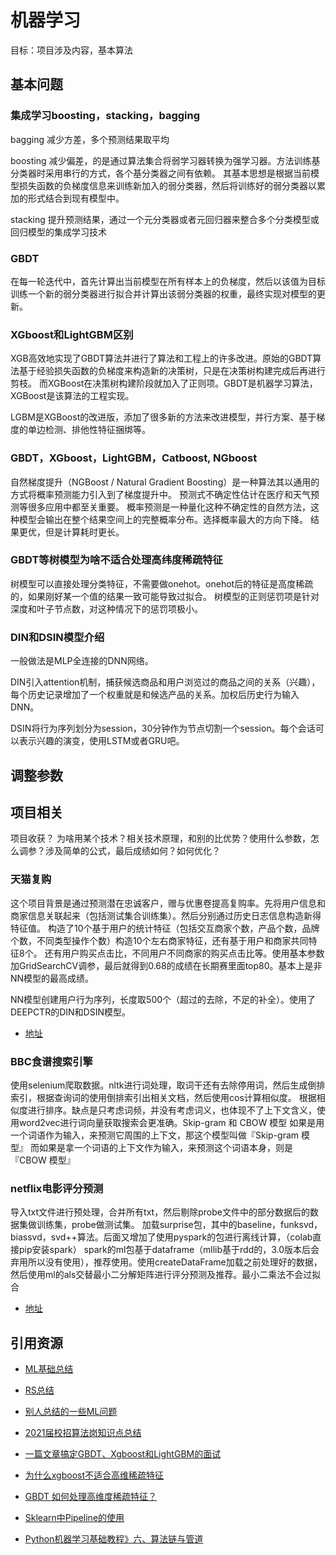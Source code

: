 # 机器学习

目标：项目涉及内容，基本算法

## 基本问题

### 集成学习boosting，stacking，bagging

bagging 减少方差，多个预测结果取平均

boosting 减少偏差，的是通过算法集合将弱学习器转换为强学习器。方法训练基分类器时采用串行的方式，各个基分类器之间有依赖。
其基本思想是根据当前模型损失函数的负梯度信息来训练新加入的弱分类器，然后将训练好的弱分类器以累加的形式结合到现有模型中。

stacking 提升预测结果，通过一个元分类器或者元回归器来整合多个分类模型或回归模型的集成学习技术

### GBDT

在每一轮迭代中，首先计算出当前模型在所有样本上的负梯度，然后以该值为目标训练一个新的弱分类器进行拟合并计算出该弱分类器的权重，最终实现对模型的更新。

### XGboost和LightGBM区别

XGB高效地实现了GBDT算法并进行了算法和工程上的许多改进。原始的GBDT算法基于经验损失函数的负梯度来构造新的决策树，只是在决策树构建完成后再进行剪枝。
而XGBoost在决策树构建阶段就加入了正则项。GBDT是机器学习算法，XGBoost是该算法的工程实现。

LGBM是XGBoost的改进版，添加了很多新的方法来改进模型，并行方案、基于梯度的单边检测、排他性特征捆绑等。

### GBDT，XGboost，LightGBM，Catboost, NGboost

自然梯度提升（NGBoost / Natural Gradient Boosting）是一种算法其以通用的方式将概率预测能力引入到了梯度提升中。
预测式不确定性估计在医疗和天气预测等很多应用中都至关重要。
概率预测是一种量化这种不确定性的自然方法，这种模型会输出在整个结果空间上的完整概率分布。选择概率最大的方向下降。
结果更优，但是计算耗时更长。

### GBDT等树模型为啥不适合处理高纬度稀疏特征

树模型可以直接处理分类特征，不需要做onehot。onehot后的特征是高度稀疏的，如果刚好某一个值的结果一致可能导致过拟合。
树模型的正则惩罚项是针对深度和叶子节点数，对这种情况下的惩罚项极小。

### DIN和DSIN模型介绍

一般做法是MLP全连接的DNN网络。

DIN引入attention机制，捕获候选商品和用户浏览过的商品之间的关系（兴趣），每个历史记录增加了一个权重就是和候选产品的关系。加权后历史行为输入DNN。

DSIN将行为序列划分为session，30分钟作为节点切割一个session。每个会话可以表示兴趣的演变，使用LSTM或者GRU吧。

## 调整参数


## 项目相关

项目收获？ 为啥用某个技术？相关技术原理，和别的比优势？使用什么参数，怎么调参？涉及简单的公式，最后成绩如何？如何优化？

### 天猫复购

这个项目背景是通过预测潜在忠诚客户，赠与优惠卷提高复购率。先将用户信息和商家信息关联起来（包括测试集合训练集）。然后分别通过历史日志信息构造新得特征值。
构造了10个基于用户的统计特征（包括交互商家个数，产品个数，品牌个数，不同类型操作个数）构造10个左右商家特征，还有基于用户和商家共同特征8个。
还有用户购买点击比，不同用户不同商家的购买点击比等。使用基本参数加GridSearchCV调参，最后就得到0.68的成绩在长期赛里面top80。基本上是非NN模型的最高成绩。

NN模型创建用户行为序列，长度取500个（超过的去除，不足的补全）。使用了DEEPCTR的DIN和DSIN模型。


- [地址](https://github.com/lionel-sun/Tmall_Repeat_Buyers)

### BBC食谱搜索引擎

使用selenium爬取数据。nltk进行词处理，取词干还有去除停用词，然后生成倒排索引，根据查询词的使用倒排索引出相关文档，然后使用cos计算相似度。
根据相似度进行排序。缺点是只考虑词频，并没有考虑词义，也体现不了上下文含义，使用word2vec进行词向量获取搜索会更准确。Skip-gram 和 CBOW 模型
如果是用一个词语作为输入，来预测它周围的上下文，那这个模型叫做『Skip-gram 模型』
而如果是拿一个词语的上下文作为输入，来预测这个词语本身，则是 『CBOW 模型』

### netflix电影评分预测

导入txt文件进行预处理，合并所有txt，然后剔除probe文件中的部分数据后的数据集做训练集，probe做测试集。
加载surprise包，其中的baseline，funksvd，biassvd，svd++算法。后面又增加了使用pyspark的包进行离线计算，（colab直接pip安装spark）
spark的ml包基于dataframe（mllib基于rdd的，3.0版本后会弃用所以没有使用），推荐使用。使用createDataFrame加载之前处理好的数据，
然后使用ml的als交替最小二分解矩阵进行评分预测及推荐。最小二乘法不会过拟合

- [地址](https://github.com/lionel-sun/Netflix)

## 引用资源
- [ML基础总结](https://github.com/lionel-sun/RS_Practice/blob/master/AI算法岗位面试资料整理/README.md)

- [RS总结](https://github.com/lionel-sun/RS_Practice/blob/master/README.md)

- [别人总结的一些ML问题](https://github.com/wangyuGithub01/Machine_Learning_Resources)

- [2021届校招算法岗知识点总结](https://zhuanlan.zhihu.com/p/107911095)

- [一篇文章搞定GBDT、Xgboost和LightGBM的面试](https://zhuanlan.zhihu.com/p/148050748)

- [为什么xgboost不适合高维稀疏特征](https://www.zhihu.com/question/267934807)

- [GBDT 如何处理高维度稀疏特征？](https://www.zhihu.com/question/55925445)

- [Sklearn中Pipeline的使用](https://www.jianshu.com/p/9c2c8c8ef42d)

- [Python机器学习基础教程》六、算法链与管道](https://zhuanlan.zhihu.com/p/48247268)